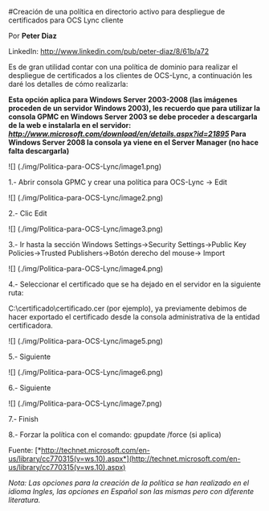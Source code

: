 <properties
	pageTitle="Creación de una política en directorio activo para despliegue de certificados para OCS Lync cliente"
	description="Creación de una política en directorio activo para despliegue de certificados para OCS Lync cliente"
	services="server"
	documentationCenter=""
	authors="andygonusa"
	manager=""
	editor="andygonusa"/>

<tags
	ms.service="server"
	ms.workload="identity"
	ms.tgt_pltfrm="na"
	ms.devlang="na"
	ms.topic="how-to-article"
	ms.date="05/16/2016"
	ms.author="andygonusa"/>


#Creación de una política en directorio activo para despliegue de certificados para OCS Lync cliente

Por **Peter Diaz**


LinkedIn: <http://www.linkedin.com/pub/peter-diaz/8/61b/a72>


Es de gran utilidad contar con una política de dominio para realizar el
despliegue de certificados a los clientes de OCS-Lync, a continuación
les daré los detalles de cómo realizarla:

**Esta opción aplica para Windows Server 2003-2008 (las imágenes
proceden de un servidor Windows 2003), les recuerdo que para utilizar la
consola GPMC en Windows Server 2003 se debe proceder a descargarla de la
web e instalarla en el servidor:**
***http://www.microsoft.com/download/en/details.aspx?id=21895* Para
Windows Server 2008 la consola ya viene en el Server Manager (no hace
falta descargarla)**


![] (./img/Politica-para-OCS-Lync/image1.png)

1.- Abrir consola GPMC y crear una política para OCS-Lync -&gt; Edit


![] (./img/Politica-para-OCS-Lync/image2.png)

2.- Clic Edit


![] (./img/Politica-para-OCS-Lync/image3.png)

3.- Ir hasta la sección Windows Settings-&gt;Security
Settings-&gt;Public Key Policies-&gt;Trusted Publishers-&gt;Botón
derecho del mouse-&gt; Import


![] (./img/Politica-para-OCS-Lync/image4.png)

4.- Seleccionar el certificado que se ha dejado en el servidor en la
siguiente ruta:

C:\\certificado\\certificado.cer (por ejemplo), ya previamente debimos
de hacer exportado el certificado desde la consola administrativa de la
entidad certificadora.


![] (./img/Politica-para-OCS-Lync/image5.png)

5.- Siguiente


![] (./img/Politica-para-OCS-Lync/image6.png)

6.- Siguiente


![] (./img/Politica-para-OCS-Lync/image7.png)

7.- Finish

8.- Forzar la política con el comando: gpupdate /force (si aplica)

Fuente:
[*http://technet.microsoft.com/en-us/library/cc770315(v=ws.10).aspx*](http://technet.microsoft.com/en-us/library/cc770315(v=ws.10).aspx)

*Nota: Las opciones para la creación de la política se han realizado en
el idioma Ingles, las opciones en Español son las mismas pero con
diferente literatura.*

